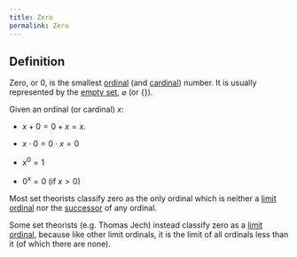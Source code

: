 ```yaml
---
title: Zero
permalink: Zero
---
```












## Definition

Zero, or $0$, is the smallest
[ordinal](Ordinal "Ordinal")
(and
[cardinal](Cardinal "Cardinal"))
number. It is usually represented by the [empty
set](Empty_set "Empty set"),
$\varnothing$ (or $\{\}$).

Given an ordinal (or cardinal) $x$:

-   $x + 0 = 0 + x = x$.


-   $x \cdot 0 = 0 \cdot x = 0$


-   $x^0 = 1$


-   $0^x = 0$ (if $x > 0$)

Most set theorists classify zero as the only ordinal which is neither a
[limit
ordinal](Limit_ordinal "Limit ordinal")
nor the
[successor](Successor_ordinal "Successor ordinal")
of any ordinal.

Some set theorists (e.g. Thomas Jech) instead classify zero as a [limit
ordinal](Limit_ordinal "Limit ordinal"),
because like other limit ordinals, it is the limit of all ordinals less
than it (of which there are none).


